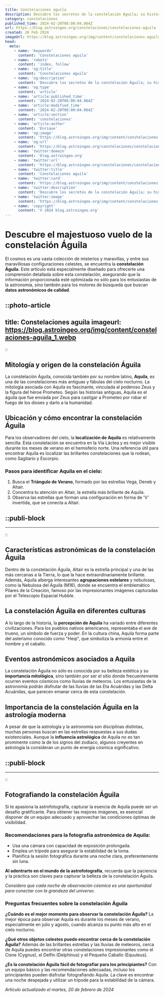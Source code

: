 ```yaml
---
title: Constelaciones aguila
description: Descubre los secretos de la constelación Águila; su historia, estrellas principales y mitología fascinante. Explora el cosmos con nosotros.
category: constelaciones
published_time: 2024-02-20T08:00:04.064Z
url: https://blog.astroingeo.org/constelaciones/constelaciones-aguila
created: 20 Feb 2024
imageUrl: https://blog.astroingeo.org/img/content/constelaciones-aguila_1.webp
head:
  meta:
    - name: 'keywords'
      content: 'Constelaciones aguila'
    - name: 'robots'
      content: 'index, follow'
    - name: 'og:title'
      content: 'Constelaciones aguila'
    - name: 'og:description'
      content: 'Descubre los secretos de la constelación Águila; su historia, estrellas principales y mitología fascinante. Explora el cosmos con nosotros.'
    - name: 'og:type'
      content: 'article'
    - name: 'article:published_time'
      content: '2024-02-20T08:00:04.064Z'
    - name: 'article:modified_time'
      content: '2024-02-20T08:00:04.064Z'
    - name: 'article:section'
      content: 'constelaciones'
    - name: 'article:author'
      content: 'Enrique'
    - name: 'og:image'
      content: 'https://blog.astroingeo.org/img/content/constelaciones-aguila_1.webp'
    - name: 'og:url'
      content: 'https://blog.astroingeo.org/constelaciones/constelaciones-aguila'
    - name: 'twitter:domain'
      content: 'blog.astroingeo.org'
    - name: 'twitter:url'
      content: 'https://blog.astroingeo.org/constelaciones/constelaciones-aguila'
    - name: 'twitter:title'
      content: 'Constelaciones aguila'
    - name: 'twitter:card'
      content: 'https://blog.astroingeo.org/img/content/constelaciones-aguila_1.webp'
    - name: 'twitter:description'
      content: 'Descubre los secretos de la constelación Águila; su historia, estrellas principales y mitología fascinante. Explora el cosmos con nosotros.'
    - name: 'twitter:image'
      content: 'https://blog.astroingeo.org/img/content/constelaciones-aguila_1.webp'
    - name: 'copyright'
      content: '© 2024 blog.astroingeo.org'
---
```

# Descubre el majestuoso vuelo de la constelación Águila

El cosmos es una vasta colección de misterios y maravillas, y entre sus maravillosas configuraciones celestes, se encuentra la **constelación Águila**. Este artículo está especialmente diseñado para ofrecerte una comprensión detallada sobre esta constelación, asegurando que la información proporcionada esté optimizada no sólo para los entusiastas de la astronomía, sino también para los motores de búsqueda que buscan **datos astronómicos de calidad**.


::photo-article
---
title: Constelaciones aguila
imageurl: https://blog.astroingeo.org/img/content/constelaciones-aguila_1.webp
---
::



## Mitología y origen de la constelación Águila

La constelación Águila, conocida también por su nombre latino, **Aquila**, es una de las constelaciones más antiguas y fábulas del cielo nocturno. La mitología asociada con Aquila es fascinante, vinculada al poderoso Zeus y la figura del héroe Prometeo. Según las historias antiguas, Aquila es el águila que fue enviada por Zeus para castigar a Prometeo por robar el fuego de los dioses y darlo a la humanidad.

## Ubicación y cómo encontrar la constelación Águila

Para los observadores del cielo, la **localización de Aquila** es relativamente sencilla. Esta constelación se encuentra en la Vía Láctea y es mejor visible durante los meses de verano en el hemisferio norte. Una referencia útil para encontrar Aquila es localizar las brillantes constelaciones que la rodean, como Sagitario y Escorpio.

### Pasos para identificar Aquila en el cielo:

1. Busca el **Triángulo de Verano**, formado por las estrellas Vega, Deneb y Altair.
2. Concentra tu atención en Altair, la estrella más brillante de Aquila.
3. Observa las estrellas que forman una configuración en forma de 'V' invertida, que se conecta a Altair.


  ::publi-block
  ---
  ---
  ::
  
  

## Características astronómicas de la constelación Águila

Dentro de la constelación Águila, Altair es la estrella principal y una de las más cercanas a la Tierra, lo que la hace extraordinariamente brillante. Además, Aquila alberga interesantes **agrupaciones estelares** y nebulosas, como la Nebulosa del Águila (M16), donde se encuentra el emblemático Pilares de la Creación, famoso por las impresionantes imágenes capturadas por el Telescopio Espacial Hubble.

## La constelación Águila en diferentes culturas

A lo largo de la historia, la **percepción de Aquila** ha variado entre diferentes civilizaciones. Para los pueblos nativos americanos, representaba el ave de trueno, un símbolo de fuerza y poder. En la cultura china, Aquila forma parte del asterismo conocido como "Heqi", que simboliza la armonía entre el hombre y el caballo.

## Eventos astronómicos asociados a Aquila

La constelación Águila no sólo es conocida por su belleza estética y su **importancia mitológica**, sino también por ser el sitio donde frecuentemente ocurren eventos cósmicos como lluvias de meteoros. Los entusiastas de la astronomía podrán disfrutar de las lluvias de las Eta Acuáridas y las Delta Acuáridas, que parecen emanar cerca de esta constelación.

## Importancia de la constelación Águila en la astrología moderna

A pesar de que la astrología y la astronomía son disciplinas distintas, muchas personas buscan en las estrellas respuestas a sus dudas existenciales. Aunque la **influencia astrológica** de Aquila no es tan prominente como la de los signos del zodiaco, algunos creyentes en astrología la consideran un punto de energía cósmica significativo.


  ::publi-block
  ---
  ---
  ::
  
  

## Fotografiando la constelación Águila

Si te apasiona la astrofotografía, capturar la esencia de Aquila puede ser un desafío gratificante. Para obtener las mejores imágenes, es esencial disponer de un equipo adecuado y aprovechar las condiciones óptimas de visibilidad.

### Recomendaciones para la fotografía astronómica de Aquila:

- Usa una cámara con capacidad de exposición prolongada.
- Emplea un trípode para asegurar la estabilidad de la toma.
- Planifica la sesión fotográfica durante una noche clara, preferentemente sin luna.

**Al adentrarte en el mundo de la astrofotografía**, recuerda que la paciencia y la práctica son claves para capturar la belleza de la constelación Águila.

*Considera que cada noche de observación cósmica es una oportunidad para conectar con la grandeza del universo.*

### Preguntas frecuentes sobre la constelación Águila

**¿Cuándo es el mejor momento para observar la constelación Águila?**
La mejor época para observar Aquila es durante los meses de verano, especialmente en julio y agosto, cuando alcanza su punto más alto en el cielo nocturno.

**¿Qué otros objetos celestes puedo encontrar cerca de la constelación Águila?**
Además de las brillantes estrellas y las lluvias de meteoros, cerca de Aquila puedes encontrar otras constelaciones impresionantes como el Cisne (Cygnus), el Delfín (Delphinus) y el Pequeño Caballo (Equuleus).

**¿Es la constelación Águila fácil de fotografiar para los principiantes?**
Con un equipo básico y las recomendaciones adecuadas, incluso los principiantes pueden disfrutar fotografiando Aquila. La clave es encontrar una noche despejada y utilizar un trípode para la estabilidad de la cámara.

_Artículo actualizado el martes, 20 de febrero de 2024_